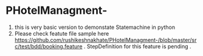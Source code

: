 # PHotelManagment-

1. this is very basic version to demonstate Statemachine in python 
2.  Please check featute file sample here https://github.com/rushikeshnakhate/PHotelManagment-/blob/master/src/test/bdd/booking.feature .
StepDefinition for this feature is pending .
